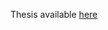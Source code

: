 Thesis available [here](http://www.biom.uni-freiburg.de/lehre/identifying-coexistence-mechanisms-from-time-series-data-3.pdf)
